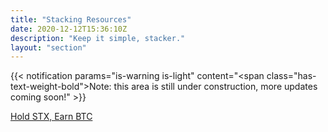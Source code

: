 ```yaml
---
title: "Stacking Resources"
date: 2020-12-12T15:36:10Z
description: "Keep it simple, stacker."
layout: "section"
---
```


{{< notification params="is-warning is-light"
 content="<span class=\"has-text-weight-bold\">Note:</span> this area is still under construction, more updates coming soon!" >}}

[Hold STX, Earn BTC](https://stacks.org/stacking)
